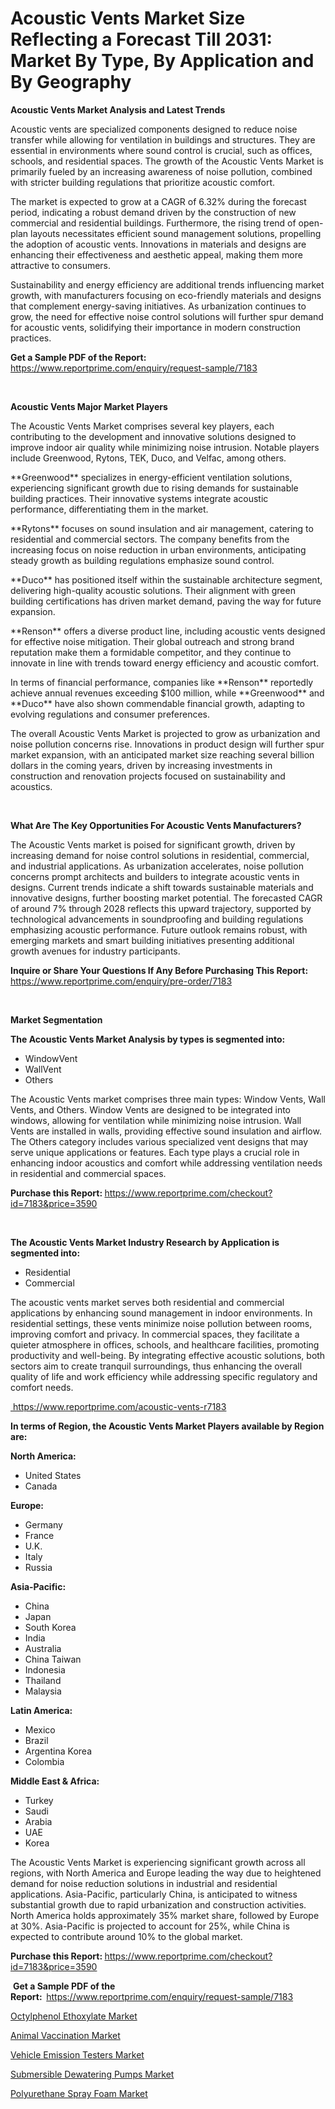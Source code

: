 <p><h1>Acoustic Vents Market Size Reflecting a Forecast Till 2031: Market By Type, By Application and By Geography</h1></p><p><strong>Acoustic Vents Market Analysis and Latest Trends</strong></p>
<p><p>Acoustic vents are specialized components designed to reduce noise transfer while allowing for ventilation in buildings and structures. They are essential in environments where sound control is crucial, such as offices, schools, and residential spaces. The growth of the Acoustic Vents Market is primarily fueled by an increasing awareness of noise pollution, combined with stricter building regulations that prioritize acoustic comfort.</p><p>The market is expected to grow at a CAGR of 6.32% during the forecast period, indicating a robust demand driven by the construction of new commercial and residential buildings. Furthermore, the rising trend of open-plan layouts necessitates efficient sound management solutions, propelling the adoption of acoustic vents. Innovations in materials and designs are enhancing their effectiveness and aesthetic appeal, making them more attractive to consumers. </p><p>Sustainability and energy efficiency are additional trends influencing market growth, with manufacturers focusing on eco-friendly materials and designs that complement energy-saving initiatives. As urbanization continues to grow, the need for effective noise control solutions will further spur demand for acoustic vents, solidifying their importance in modern construction practices.</p></p>
<p><strong>Get a Sample PDF of the Report:&nbsp;</strong> <a href="https://www.reportprime.com/enquiry/request-sample/7183">https://www.reportprime.com/enquiry/request-sample/7183</a></p>
<p>&nbsp;</p>
<p><strong>Acoustic Vents Major Market Players</strong></p>
<p><p>The Acoustic Vents Market comprises several key players, each contributing to the development and innovative solutions designed to improve indoor air quality while minimizing noise intrusion. Notable players include Greenwood, Rytons, TEK, Duco, and Velfac, among others.</p><p>**Greenwood** specializes in energy-efficient ventilation solutions, experiencing significant growth due to rising demands for sustainable building practices. Their innovative systems integrate acoustic performance, differentiating them in the market.</p><p>**Rytons** focuses on sound insulation and air management, catering to residential and commercial sectors. The company benefits from the increasing focus on noise reduction in urban environments, anticipating steady growth as building regulations emphasize sound control.</p><p>**Duco** has positioned itself within the sustainable architecture segment, delivering high-quality acoustic solutions. Their alignment with green building certifications has driven market demand, paving the way for future expansion.</p><p>**Renson** offers a diverse product line, including acoustic vents designed for effective noise mitigation. Their global outreach and strong brand reputation make them a formidable competitor, and they continue to innovate in line with trends toward energy efficiency and acoustic comfort.</p><p>In terms of financial performance, companies like **Renson** reportedly achieve annual revenues exceeding $100 million, while **Greenwood** and **Duco** have also shown commendable financial growth, adapting to evolving regulations and consumer preferences.</p><p>The overall Acoustic Vents Market is projected to grow as urbanization and noise pollution concerns rise. Innovations in product design will further spur market expansion, with an anticipated market size reaching several billion dollars in the coming years, driven by increasing investments in construction and renovation projects focused on sustainability and acoustics.</p></p>
<p>&nbsp;</p>
<p><strong>What Are The Key Opportunities For Acoustic Vents Manufacturers?</strong></p>
<p><p>The Acoustic Vents market is poised for significant growth, driven by increasing demand for noise control solutions in residential, commercial, and industrial applications. As urbanization accelerates, noise pollution concerns prompt architects and builders to integrate acoustic vents in designs. Current trends indicate a shift towards sustainable materials and innovative designs, further boosting market potential. The forecasted CAGR of around 7% through 2028 reflects this upward trajectory, supported by technological advancements in soundproofing and building regulations emphasizing acoustic performance. Future outlook remains robust, with emerging markets and smart building initiatives presenting additional growth avenues for industry participants.</p></p>
<p><strong>Inquire or Share Your Questions If Any Before Purchasing This Report:</strong> <a href="https://www.reportprime.com/enquiry/pre-order/7183">https://www.reportprime.com/enquiry/pre-order/7183</a></p>
<p>&nbsp;</p>
<p><strong>Market Segmentation</strong></p>
<p><strong>The Acoustic Vents Market Analysis by types is segmented into:</strong></p>
<p><ul><li>WindowVent</li><li>WallVent</li><li>Others</li></ul></p>
<p><p>The Acoustic Vents market comprises three main types: Window Vents, Wall Vents, and Others. Window Vents are designed to be integrated into windows, allowing for ventilation while minimizing noise intrusion. Wall Vents are installed in walls, providing effective sound insulation and airflow. The Others category includes various specialized vent designs that may serve unique applications or features. Each type plays a crucial role in enhancing indoor acoustics and comfort while addressing ventilation needs in residential and commercial spaces.</p></p>
<p><strong>Purchase this Report:&nbsp;</strong><a href="https://www.reportprime.com/checkout?id=7183&price=3590">https://www.reportprime.com/checkout?id=7183&price=3590</a></p>
<p>&nbsp;</p>
<p><strong>The Acoustic Vents Market Industry Research by Application is segmented into:</strong></p>
<p><ul><li>Residential</li><li>Commercial</li></ul></p>
<p><p>The acoustic vents market serves both residential and commercial applications by enhancing sound management in indoor environments. In residential settings, these vents minimize noise pollution between rooms, improving comfort and privacy. In commercial spaces, they facilitate a quieter atmosphere in offices, schools, and healthcare facilities, promoting productivity and well-being. By integrating effective acoustic solutions, both sectors aim to create tranquil surroundings, thus enhancing the overall quality of life and work efficiency while addressing specific regulatory and comfort needs.</p></p>
<p><a href="https://www.reportprime.com/acoustic-vents-r7183">&nbsp;https://www.reportprime.com/acoustic-vents-r7183</a></p>
<p><strong>In terms of Region, the Acoustic Vents Market Players available by Region are:</strong></p>
<p>
    <p> <strong> North America: </strong>
        <ul>
            <li>United States</li>
            <li>Canada</li>
        </ul>
        </p> 
    <p> <strong> Europe: </strong>
        <ul>
            <li>Germany</li>
            <li>France</li>
            <li>U.K.</li>
            <li>Italy</li>
            <li>Russia</li>
        </ul>
        </p> 
    <p> <strong> Asia-Pacific: </strong>
        <ul>
            <li>China</li>
            <li>Japan</li>
            <li>South Korea</li>
            <li>India</li>
            <li>Australia</li>
            <li>China Taiwan</li>
            <li>Indonesia</li>
            <li>Thailand</li>
            <li>Malaysia</li>
        </ul>
        </p> 
    <p> <strong> Latin America: </strong>
        <ul>
            <li>Mexico</li>
            <li>Brazil</li>
            <li>Argentina Korea</li>
            <li>Colombia</li>
        </ul>
        </p> 
    <p> <strong> Middle East & Africa: </strong>
        <ul>
            <li>Turkey</li>
            <li>Saudi</li>
            <li>Arabia</li>
            <li>UAE</li>
            <li>Korea</li>
        </ul>
    </p>
    </p>
<p><p>The Acoustic Vents Market is experiencing significant growth across all regions, with North America and Europe leading the way due to heightened demand for noise reduction solutions in industrial and residential applications. Asia-Pacific, particularly China, is anticipated to witness substantial growth due to rapid urbanization and construction activities. North America holds approximately 35% market share, followed by Europe at 30%. Asia-Pacific is projected to account for 25%, while China is expected to contribute around 10% to the global market.</p></p>
<p><strong>Purchase this Report: </strong><a href="https://www.reportprime.com/checkout?id=7183&price=3590">https://www.reportprime.com/checkout?id=7183&price=3590</a></p>
<p>&nbsp;<strong>Get a Sample PDF of the Report:&nbsp;&nbsp;</strong><a href="https://www.reportprime.com/enquiry/request-sample/7183">https://www.reportprime.com/enquiry/request-sample/7183</a></p>
<p><strong></strong></p>
<p><p><a href="https://www.linkedin.com/pulse/octylphenol-ethoxylate-market-trends-focusing-insight-forecast-lq9ye?trackingId=CJ62LLUrSdOA7IwXFd5gUQ%3D%3D">Octylphenol Ethoxylate Market</a></p><p><a href="https://medium.com/@emma.white454357/animal-vaccination-market-size-share-analysis-growth-trends-forecast-2024-2031-c2e36e0ec32b">Animal Vaccination Market</a></p><p><a href="https://issuu.com/reportprime-2/docs/vehicle-emission-testers-market-siz_9e85eedcd9aa80">Vehicle Emission Testers Market</a></p><p><a href="https://github.com/nathandecarvalho/Market-Research-Report-List-5/blob/main/submersible-dewatering-pumps-market.md">Submersible Dewatering Pumps Market</a></p><p><a href="https://medium.com/@emma.white454357/global-perspectives-on-polyurethane-spray-foam-market-trends-and-forecast-2024-2031-803461105251">Polyurethane Spray Foam Market</a></p></p>